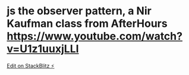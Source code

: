 # js the observer pattern, a Nir Kaufman class from AfterHours https://www.youtube.com/watch?v=U1z1uuxjLLI

[Edit on StackBlitz ⚡️](https://stackblitz.com/edit/js-firm1r)

